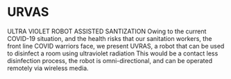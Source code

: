 # URVAS
ULTRA VIOLET ROBOT ASSISTED SANTIZATION
Owing to the current COVID-19 situation, and the health risks that our sanitation workers, the front line COVID warriors face, we present UVRAS, 
a robot that can be used to disinfect a room using ultraviolet radiation This would be a contact less disinfection process, the robot is 
omni-directional, and can be operated remotely via wireless media.
